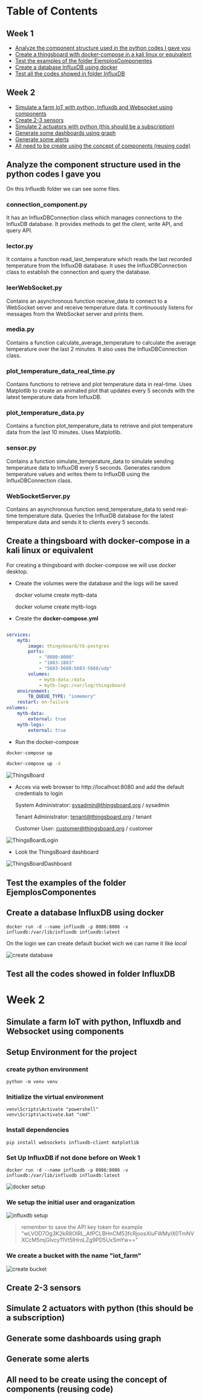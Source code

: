 # Table of Contents

## Week 1
- [Analyze the component structure used in the python codes I gave you](#analyze-the-component-structure-used-in-the-python-codes-i-gave-you)
- [Create a thingsboard with docker-compose in a kali linux or equivalent](#create-a-thingsboard-with-docker-compose-in-a-kali-linux-or-equivalent)
- [Test the examples of the folder EjemplosComponentes](#test-the-examples-of-the-folder-ejemploscomponentes)
- [Create a database InfluxDB using docker](#create-a-database-influxdb-using-docker)
- [Test all the codes showed in folder InfluxDB](#test-all-the-codes-showed-in-folder-influxdb)

## Week 2
- [Simulate a farm IoT with python, Influxdb and Websocket using components](#simulate-a-farm-iot-with-python-influxdb-and-websocket-using-components)
- [Create 2-3 sensors](#create-2-3-sensors)
- [Simulate 2 actuators with python (this should be a subscription)](#simulate-2-actuators-with-python-this-should-be-a-subscription)
- [Generate some dashboards using graph](#generate-some-dashboards-using-graph)
- [Generate some alerts](#generate-some-alerts)
- [All need to be create using the concept of components (reusing code)](#all-need-to-be-create-using-the-concept-of-components-reusing-code)

## Analyze the component structure used in the python codes I gave you

On this Influxdb folder we can see some files. 

### connection_component.py

It has an InfluxDBConnection class which manages connections to the InfluxDB database. It provides methods to get the client, write API, and query API.

### lector.py

It contains a function read_last_temperature which reads the last recorded temperature from the InfluxDB database. It uses the InfluxDBConnection class to establish the connection and query the database.

### leerWebSocket.py

Contains an asynchronous function receive_data to connect to a WebSocket server and receive temperature data. It continuously listens for messages from the WebSocket server and prints them.

### media.py

Contains a function calculate_average_temperature to calculate the average temperature over the last 2 minutes. It also uses the InfluxDBConnection class.

### plot_temperature_data_real_time.py

Contains functions to retrieve and plot temperature data in real-time. Uses Matplotlib to create an animated plot that updates every 5 seconds with the latest temperature data from InfluxDB.

### plot_temperature_data.py

Contains a function plot_temperature_data to retrieve and plot temperature data from the last 10 minutes. Uses Matplotlib.

### sensor.py

Contains a function simulate_temperature_data to simulate sending temperature data to InfluxDB every 5 seconds. Generates random temperature values and writes them to InfluxDB using the InfluxDBConnection class.

### WebSocketServer.py 

Contains an asynchronous function send_temperature_data to send real-time temperature data. Queries the InfluxDB database for the latest temperature data and sends it to clients every 5 seconds.


## Create a thingsboard with docker-compose in a kali linux or equivalent

For creating a thingsboard with docker-compose we will use docker desktop.
- Create the volumes were the database and the logs will be saved 

    docker volume create mytb-data

    docker volume create mytb-logs

- Create the **docker-compose.yml** 

```yml

services:
    mytb:
        image: thingsboard/tb-postgres
        ports:
            - "8080:8080"
            - "1883:1883"
            - "5683-5688:5683-5688/udp"
        volumes:
            - mytb-data:/data
            - mytb-logs:/var/log/thingsboard
    environment:
        TB_QUEUE_TYPE: "inmemory"
    restart: on-failure
volumes:
    mytb-data:
        external: true
    mytb-logs:
        external: true

```

- Run the docker-compose
```sh
docker-compose up

docker-compose up -d 

```
![ThingsBoard](images/ThingsBoardUp.png)

- Acces via web browser to http://localhost:8080 and add the default credentials to login

    System Administrator: sysadmin@thingsboard.org / sysadmin

    Tenant Administrator: tenant@thingsboard.org / tenant
    
    Customer User: customer@thingsboard.org / customer

![ThingsBoardLogin](images/ThingsBoardLogin.png)

- Look the ThingsBoard dashboard

![ThingsBoardDashboard](images/ThingsBoardDashboard.png)

## Test the examples of the folder EjemplosComponentes

## Create a database InfluxDB using docker

    docker run -d --name influxdb -p 8086:8086 -v influxdb:/var/lib/influxdb influxdb:latest

On the login we can create default bucket wich we can name it like *local*

![create database](images/admi_setup.png)

## Test all the codes showed in folder InfluxDB






# Week 2

## Simulate a farm IoT with python, Influxdb and Websocket using components

## Setup Environment for the project

### create python environment 

    python -m venv venv

### Initialize the virtual environment
        
    venv\Scripts\Activate "powershell"
    venv\Scripts\activate.bat "cmd"

### Install dependencies
            
    pip install websockets influxdb-client matplotlib
        
### Set Up InfluxDB if not done before on Week 1

    docker run -d --name influxdb -p 8086:8086 -v influxdb:/var/lib/influxdb influxdb:latest

![docker setup](images/docker.png)
            
### We setup the initial user and oraganization

![influxdb setup](images/admi_setup.png)

> remember to save the API key token for example "wLVOD7Og3K2kR8OlRL_AfPCLBHnCM53fcRjoosXluFWMyIX0TmNVXCcM5mjGIvcy11Vt5lHroLZg9PD5UxSmYw=="

### We create a bucket with the name "iot_farm"
![create bucket](images/create_bucket.png)


## Create 2-3 sensors

## Simulate 2 actuators with python (this should be a subscription)

## Generate some dashboards using graph

## Generate some alerts

## All need to be create using the concept of components (reusing code)